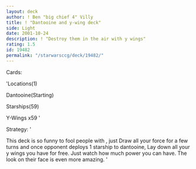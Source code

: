 ```yaml
---
layout: deck
author: ! Ben "big chief 4" Villy
title: ! "Dantooine and y-wing deck"
side: Light
date: 2001-10-24
description: ! "Destroy them in the air with y wings"
rating: 1.5
id: 19482
permalink: "/starwarsccg/deck/19482/"
---
```

Cards: 

'Locations(1)

Dantooine(Starting)


Starships(59)


Y-Wings x59 '

Strategy: '

This deck is so funny to fool people with , just Draw all your force for a few turns and once opponent deploys 1 starship to dantooine, Lay down all your y wings you have for free.  Just watch how much power you can have.  The look on their face is even more amazing. '
